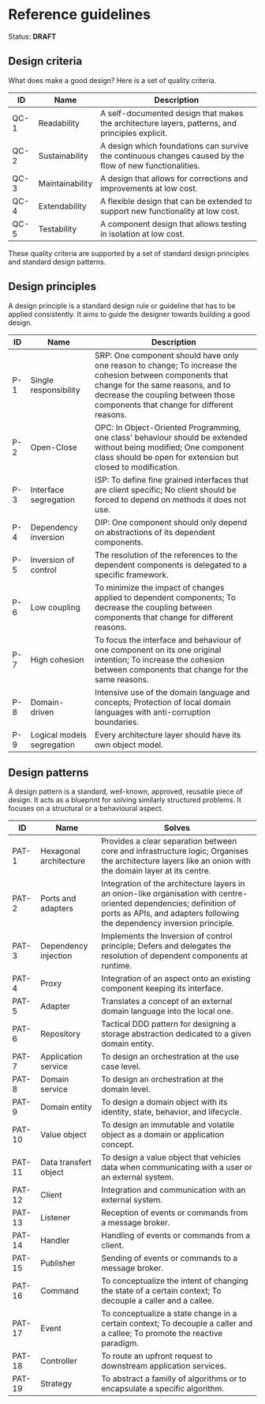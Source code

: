 # Reference guidelines

Status: **DRAFT**

## Design criteria

What does make a good design? Here is a set of quality criteria.

ID | Name | Description
--- | --- | ---
QC-1 | Readability | A self-documented design that makes the architecture layers, patterns, and principles explicit.
QC-2 | Sustainability | A design which foundations can survive the continuous changes caused by the flow of new functionalities.
QC-3 | Maintainability | A design that allows for corrections and improvements at low cost.
QC-4 | Extendability | A flexible design that can be extended to support new functionality at low cost.
QC-5 | Testability | A component design that allows testing in isolation at low cost.

These quality criteria are supported by a set of standard design principles and standard design patterns.

## Design principles

A design principle is a standard design rule or guideline that has to be applied consistently. It aims to guide the designer towards building a good design.

ID | Name | Description
--- | --- | ---
P-1 | Single responsibility | SRP: One component should have only one reason to change; To increase the cohesion between components that change for the same reasons, and to decrease the coupling between those components that change for different reasons.
P-2 | Open-Close | OPC: In Object-Oriented Programming, one class' behaviour should be extended without being modified; One component class should be open for extension but closed to modification.
P-3 | Interface segregation | ISP: To define fine grained interfaces that are client specific; No client should be forced to depend on methods it does not use.
P-4 | Dependency inversion | DIP: One component should only depend on abstractions of its dependent components.
P-5 | Inversion of control | The resolution of the references to the dependent components is delegated to a specific framework.
P-6 | Low coupling | To minimize the impact of changes applied to dependent components; To decrease the coupling between components that change for different reasons.
P-7 | High cohesion | To focus the interface and behaviour of one component on its one original intention; To increase the cohesion between components that change for the same reasons.
P-8 | Domain-driven | Intensive use of the domain language and concepts; Protection of local domain languages with anti-corruption boundaries.
P-9 | Logical models segregation | Every architecture layer should have its own object model.

## Design patterns

A design pattern is a standard, well-known, approved, reusable piece of design. It acts as a blueprint for solving similarly structured problems. It focuses on a structural or a behavioural aspect.

ID | Name | Solves
--- | --- | ---
PAT-1 | Hexagonal architecture | Provides a clear separation between core and infrastructure logic; Organises the architecture layers like an onion with the domain layer at its centre.
PAT-2 | Ports and adapters | Integration of the architecture layers in an onion-like organisation with centre-oriented dependencies; definition of ports as APIs, and adapters following the dependency inversion principle.
PAT-3 | Dependency injection | Implements the Inversion of control principle; Defers and delegates the resolution of dependent components at runtime.
PAT-4 | Proxy | Integration of an aspect onto an existing component keeping its interface.
PAT-5 | Adapter | Translates a concept of an external domain language into the local one.
PAT-6 | Repository | Tactical DDD pattern for designing a storage abstraction dedicated to a given domain entity.
PAT-7 | Application service | To design an orchestration at the use case level.
PAT-8 | Domain service | To design an orchestration at the domain level.
PAT-9 | Domain entity | To design a domain object with its identity, state, behavior, and lifecycle.
PAT-10 | Value object | To design an immutable and volatile object as a domain or application concept.
PAT-11 | Data transfert object | To design a value object that vehicles data when communicating with a user or an external system.
PAT-12 | Client | Integration and communication with an external system.
PAT-13 | Listener | Reception of events or commands from a message broker.
PAT-14 | Handler | Handling of events or commands from a client.
PAT-15 | Publisher | Sending of events or commands to a message broker.
PAT-16 | Command | To conceptualize the intent of changing the state of a certain context; To decouple a caller and a callee.
PAT-17 | Event | To conceptualize a state change in a certain context; To decouple a caller and a callee; To promote the reactive paradigm.
PAT-18 | Controller | To route an upfront request to downstream application services.
PAT-19 | Strategy | To abstract a familly of algorithms or to encapsulate a specific algorithm.
